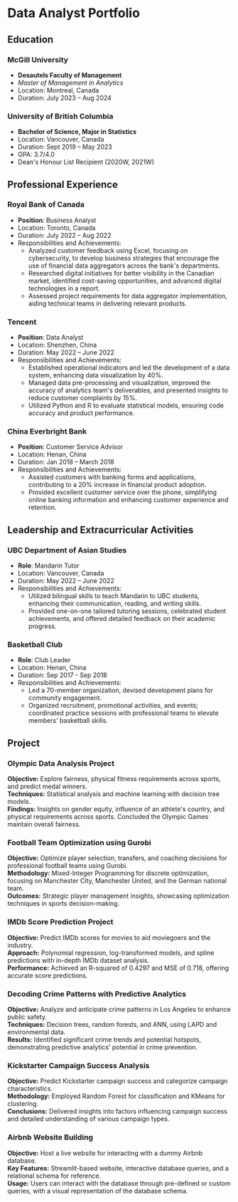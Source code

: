 # Data Analyst Portfolio

## Education

### McGill University
- **Desautels Faculty of Management**
- *Master of Management in Analytics*
- Location: Montreal, Canada
- Duration: July 2023 – Aug 2024

### University of British Columbia
- **Bachelor of Science, Major in Statistics**
- Location: Vancouver, Canada
- Duration: Sept 2019 – May 2023
- GPA: 3.7/4.0
- Dean's Honour List Recipient (2020W, 2021W)

## Professional Experience

### Royal Bank of Canada
- **Position**: Business Analyst
- Location: Toronto, Canada
- Duration: July 2022 – Aug 2022
- Responsibilities and Achievements:
  - Analyzed customer feedback using Excel, focusing on cybersecurity, to develop business strategies that encourage the use of financial data aggregators across the bank's departments.
  - Researched digital initiatives for better visibility in the Canadian market, identified cost-saving opportunities, and advanced digital technologies in a report.
  - Assessed project requirements for data aggregator implementation, aiding technical teams in delivering relevant products.

### Tencent
- **Position**: Data Analyst
- Location: Shenzhen, China
- Duration: May 2022 – June 2022
- Responsibilities and Achievements:
  - Established operational indicators and led the development of a data system, enhancing data visualization by 40%.
  - Managed data pre-processing and visualization, improved the accuracy of analytics team's deliverables, and presented insights to reduce customer complaints by 15%.
  - Utilized Python and R to evaluate statistical models, ensuring code accuracy and product performance.

### China Everbright Bank
- **Position**: Customer Service Advisor
- Location: Henan, China
- Duration: Jan 2018 – March 2018
- Responsibilities and Achievements:
  - Assisted customers with banking forms and applications, contributing to a 20% increase in financial product adoption.
  - Provided excellent customer service over the phone, simplifying online banking information and enhancing customer experience and retention.

## Leadership and Extracurricular Activities

### UBC Department of Asian Studies
- **Role**: Mandarin Tutor
- Location: Vancouver, Canada
- Duration: May 2022 – June 2022
- Responsibilities and Achievements:
  - Utilized bilingual skills to teach Mandarin to UBC students, enhancing their communication, reading, and writing skills.
  - Provided one-on-one tailored tutoring sessions, celebrated student achievements, and offered detailed feedback on their academic progress.

### Basketball Club
- **Role**: Club Leader
- Location: Henan, China
- Duration: Sep 2017 - Sep 2018
- Responsibilities and Achievements:
  - Led a 70-member organization, devised development plans for community engagement.
  - Organized recruitment, promotional activities, and events; coordinated practice sessions with professional teams to elevate members' basketball skills.

## Project

### Olympic Data Analysis Project
**Objective:** Explore fairness, physical fitness requirements across sports, and predict medal winners.  
**Techniques:** Statistical analysis and machine learning with decision tree models.  
**Findings:** Insights on gender equity, influence of an athlete's country, and physical requirements across sports. Concluded the Olympic Games maintain overall fairness.

### Football Team Optimization using Gurobi
**Objective:** Optimize player selection, transfers, and coaching decisions for professional football teams using Gurobi.  
**Methodology:** Mixed-Integer Programming for discrete optimization, focusing on Manchester City, Manchester United, and the German national team.  
**Outcomes:** Strategic player management insights, showcasing optimization techniques in sports decision-making.

### IMDb Score Prediction Project
**Objective:** Predict IMDb scores for movies to aid moviegoers and the industry.  
**Approach:** Polynomial regression, log-transformed models, and spline predictions with in-depth IMDb dataset analysis.  
**Performance:** Achieved an R-squared of 0.4297 and MSE of 0.718, offering accurate score predictions.

### Decoding Crime Patterns with Predictive Analytics
**Objective:** Analyze and anticipate crime patterns in Los Angeles to enhance public safety.  
**Techniques:** Decision trees, random forests, and ANN, using LAPD and environmental data.  
**Results:** Identified significant crime trends and potential hotspots, demonstrating predictive analytics' potential in crime prevention.

### Kickstarter Campaign Success Analysis
**Objective:** Predict Kickstarter campaign success and categorize campaign characteristics.  
**Methodology:** Employed Random Forest for classification and KMeans for clustering.  
**Conclusions:** Delivered insights into factors influencing campaign success and detailed understanding of various campaign types.

### Airbnb Website Building
**Objective:** Host a live website for interacting with a dummy Airbnb database.  
**Key Features:** Streamlit-based website, interactive database queries, and a relational schema for reference.  
**Usage:** Users can interact with the database through pre-defined or custom queries, with a visual representation of the database schema.





